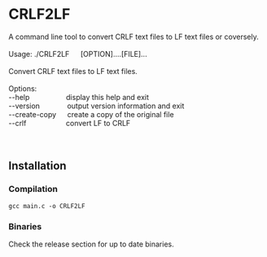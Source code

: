# CRLF2LF
A command line tool to convert CRLF text files to LF text files or coversely. <br><br>
Usage: ./CRLF2LF &emsp; \[OPTION]....\[FILE]...<br><br>
Convert CRLF text files to LF text files.<br><br>
Options:<br>
--help     &emsp; &emsp; &emsp;&emsp;     display this help and exit<br>
--version  &emsp;&emsp; &emsp;    output version information and exit<br>
--create-copy  &emsp; create a copy of the original file<br>
--crlf      &emsp;&emsp;&emsp;&emsp;&emsp;   convert LF to CRLF<br>
<br><br>

## Installation
### Compilation
`gcc main.c -o CRLF2LF`

### Binaries
Check the release section for up to date binaries.